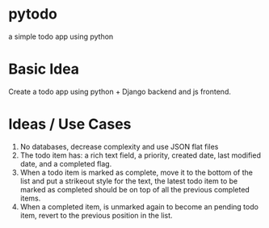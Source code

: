 # pytodo
a simple todo app using python

# Basic Idea

Create a todo app using python + Django backend and js frontend.

# Ideas / Use Cases

1. No databases, decrease complexity and use JSON flat files
2. The todo item has: a rich text field, a priority, created date, last modified date, and a completed flag.
3. When a todo item is marked as complete, move it to the bottom of the list and put a strikeout style for the text, the latest todo item to be marked as completed should be on top of all the previous completed items.
4. When a completed item, is unmarked again to become an pending todo item, revert to the previous position in the list.

